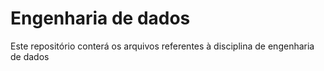 # Engenharia de dados

Este repositório conterá os arquivos referentes à disciplina de engenharia de dados

